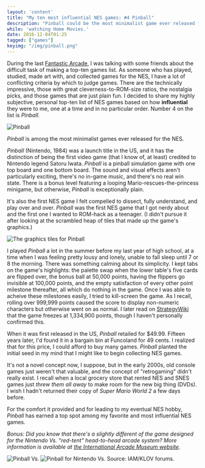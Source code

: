 ```yaml
---
layout: 'content'
title: "My ten most influential NES games: #4 Pinball"
description: "Pinball could be the most minimalist game ever released for the NES."
while: 'watching Home Movies.'
date: 2016-12-04T01:25
tagged: ["games"]
keyimg: "/img/pinball.png"
---
```


During the last [Fantastic Arcade](http://www.fantasticarcade.com), I was talking with some friends about the difficult task of making a top-ten games list. As someone who has played, studied, made art with, and collected games for the NES, I have a lot of conflicting criteria by which to judge games. There are the technically impressive, those with great cleverness-to-ROM-size ratios, the nostalgia picks, and those games that are just plain fun. I decided to share my highly subjective, personal top-ten list of NES games based on how **influential** they were to me, one at a time and in no particular order. Number 4 on the list is *Pinball.*

![Pinball](/img/pinball.png)

*Pinball* is among the most minimalist games ever released for the NES. 

*Pinball* (Nintendo, 1984) was a launch title in the US, and it has the distinction of being the first video game (that I know of, at least) credited to Nintendo legend Satoru Iwata. *Pinball* is a pinball simulation game with one top board and one bottom board. The sound and visual effects aren't particularly exciting, there's no in-game music, and there's no real win state. There is a bonus level featuring a looping Mario-rescues-the-princess minigame, but otherwise, *Pinball* is exceptionally plain. 

It's also the first NES game I felt compelled to dissect, fully understand, and play over and over. *Pinball* was the first NES game that I got nerdy about and the first one I wanted to ROM-hack as a teenager. (I didn't pursue it after looking at the scrambled heap of tiles that made up the game's graphics.)

![The graphics tiles for Pinball](/img/pinballtiles.png)

I played *Pinball* a lot in the summer before my last year of high school, at a time when I was feeling pretty lousy and lonely, unable to fall sleep until 7 or 8 the morning. There was something calming about its simplicity. I kept tabs on the game's highlights: the palette swap when the lower table's five cards are flipped over, the bonus ball at 50,000 points, having the flippers go invisible at 100,000 points, and the empty satisfaction of every other point milestone thereafter, all which do nothing in the game. Once I was able to acheive these milestones easily, I tried to kill-screen the game. As I recall, rolling over 999,999 points caused the score to display non-numeric characters but otherwise went on as normal. I later read on [StrategyWiki](http://strategywiki.org/wiki/Pinball) that the game freezes at 1,334,900 points, though I haven't personally confirmed this.

When it was first released in the US, *Pinball* retailed for $49.99. Fifteen years later, I'd found it in a bargain bin at Funcoland for 49 cents. I realized that for this price, I could afford to buy many games. *Pinball* planted the initial seed in my mind that I might like to begin collecting NES games. 

It's not a novel concept now, I suppose, but in the early 2000s, old console games just weren't that valuable, and the concept of "retrogaming" didn't really exist. I recall when a local grocery store that rented NES and SNES games just *threw them all away* to make room for the new big thing (DVDs). I wish I hadn't returned their copy of *Super Mario World 2* a few days before.

For the comfort it provided and for leading to my eventual NES hobby, *Pinball* has earned a top spot among my favorite and most influential NES games.

*Bonus: Did you know that there's a slightly different of the game designed for the Nintendo Vs. "red-tent" head-to-head arcade system? More information is available at [the International Arcade Museum website](http://www.arcade-museum.com/game_detail.php?game_id=10364).*

![Pinball Vs.](/img/pinballvs.png)
![Pinball for Nintendo Vs. Source: IAM/KLOV forums.](/img/redtent.jpg)
